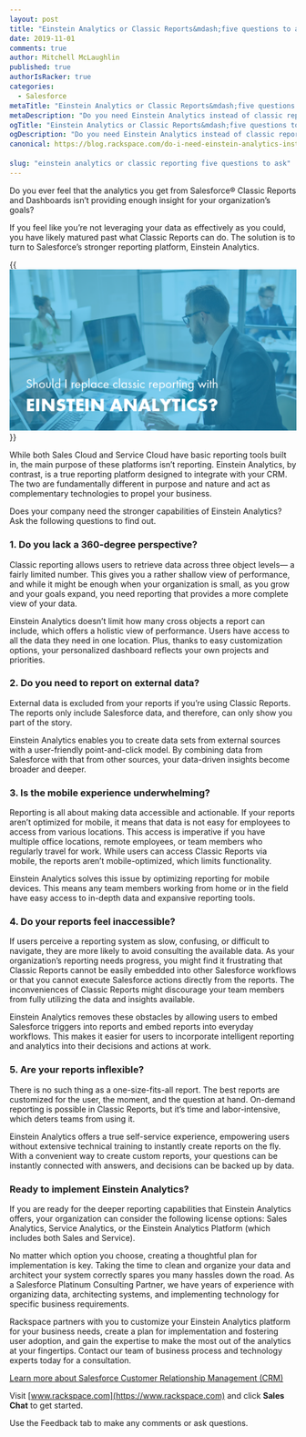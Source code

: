 ```yaml
---
layout: post
title: "Einstein Analytics or Classic Reports&mdash;five questions to ask yourself"
date: 2019-11-01
comments: true
author: Mitchell McLaughlin
published: true
authorIsRacker: true
categories:
  - Salesforce
metaTitle: "Einstein Analytics or Classic Reports&mdash;five questions to ask yourself"
metaDescription: "Do you need Einstein Analytics instead of classic reporting? Five questions to ask yourself."
ogTitle: "Einstein Analytics or Classic Reports&mdash;five questions to ask yourself"
ogDescription: "Do you need Einstein Analytics instead of classic reporting? Five questions to ask yourself."
canonical: https://blog.rackspace.com/do-i-need-einstein-analytics-instead-of-classic-reporting-5-questions-to-ask-yourself/

slug: "einstein analytics or classic reporting five questions to ask" 
---
```


Do you ever feel that the analytics you get from Salesforce&reg; Classic Reports
and Dashboards isn’t providing enough insight for your organization’s goals?

If you feel like you’re not leveraging your data as effectively as you could,
you have likely matured past what Classic Reports can do. The solution
is to turn to Salesforce’s stronger reporting platform, Einstein Analytics.

<!--more-->

{{<img src="einstein-analytics.png" title="" alt="">}}

While both Sales Cloud and Service Cloud have basic reporting tools built in,
the main purpose of these platforms isn’t reporting. Einstein Analytics, by
contrast, is a true reporting platform designed to integrate with your CRM. The
two are fundamentally different in purpose and nature and act as complementary
technologies to propel your business.

Does your company need the stronger capabilities of Einstein Analytics? Ask the
following questions to find out.

### 1. Do you lack a 360-degree perspective?

Classic reporting allows users to retrieve data across three object levels&mdash;
a fairly limited number. This gives you a rather shallow view of performance,
and while it might be enough when your organization is small, as you grow and your
goals expand, you need reporting that provides a more complete view of your data.

Einstein Analytics doesn’t limit how many cross objects a report can include,
which offers a holistic view of performance. Users have access to all the data they
need in one location. Plus, thanks to easy customization options, your
personalized dashboard reflects your own projects and priorities.

### 2. Do you need to report on external data?

External data is excluded from your reports if you’re using Classic Reports.
The reports only include Salesforce data, and therefore, can only show you part of
the story.

Einstein Analytics enables you to create data sets from external sources with a
user-friendly point-and-click model. By combining data from Salesforce with that
from other sources, your data-driven insights become broader and deeper.

### 3. Is the mobile experience underwhelming?

Reporting is all about making data accessible and actionable. If your reports
aren’t optimized for mobile, it means that data is not easy for employees to
access from various locations. This access is imperative if you have multiple
office locations, remote employees, or team members who regularly travel for
work. While users can access Classic Reports via mobile, the reports aren’t
mobile-optimized, which limits functionality.

Einstein Analytics solves this issue by optimizing reporting for mobile devices.
This means any team members working from home or in the field have easy access
to in-depth data and expansive reporting tools.

### 4. Do your reports feel inaccessible?

If users perceive a reporting system as slow, confusing, or difficult to
navigate, they are more likely to avoid consulting the available data. As your
organization’s reporting needs progress, you might find it frustrating that
Classic Reports cannot be easily embedded into other Salesforce workflows or
that you cannot execute Salesforce actions directly from the reports. The
inconveniences of Classic Reports might discourage your team members from
fully utilizing the data and insights available.

Einstein Analytics removes these obstacles by allowing users to embed Salesforce
triggers into reports and embed reports into everyday workflows. This makes it
easier for users to incorporate intelligent reporting and analytics into their
decisions and actions at work.

### 5. Are your reports inflexible?

There is no such thing as a one-size-fits-all report. The best reports are
customized for the user, the moment, and the question at hand. On-demand
reporting is possible in Classic Reports, but it’s time and labor-intensive,
which deters teams from using it.

Einstein Analytics offers a true self-service experience, empowering users
without extensive technical training to instantly create reports on the fly.
With a convenient way to create custom reports, your questions can be instantly
connected with answers, and decisions can be backed up by data.

### Ready to implement Einstein Analytics?

If you are ready for the deeper reporting capabilities that Einstein Analytics
offers, your organization can consider the following license options: Sales
Analytics, Service Analytics, or the Einstein Analytics Platform (which includes
both Sales and Service).

No matter which option you choose, creating a thoughtful plan for implementation
is key. Taking the time to clean and organize your data and architect your
system correctly spares you many hassles down the road. As a Salesforce
Platinum Consulting Partner, we have years of experience with organizing data,
architecting systems, and implementing technology for specific business
requirements.

Rackspace partners with you to customize your Einstein Analytics platform
for your business needs, create a plan for implementation and fostering user
adoption, and gain the expertise to make the most out of the analytics at your
fingertips. Contact our team of business process and technology experts today
for a consultation.

<a class="cta teal" id="cta" href="https://www.rackspace.com/salesforce">Learn more about Salesforce Customer Relationship Management (CRM)</a>

Visit [www.rackspace.com](https://www.rackspace.com) and click **Sales Chat**
to get started.

Use the Feedback tab to make any comments or ask questions.
